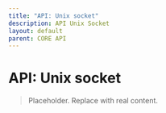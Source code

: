 ```yaml
---
title: "API: Unix socket"
description: API Unix Socket
layout: default
parent: CORE API
---
```

# API: Unix socket

> Placeholder. Replace with real content.
